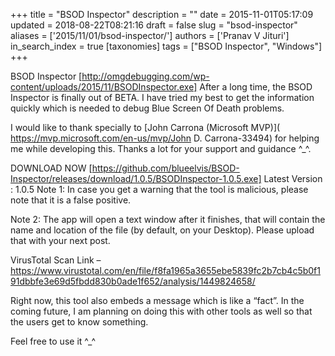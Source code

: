 +++
title = "BSOD Inspector"
description = ""
date = 2015-11-01T05:17:09
updated = 2018-08-22T08:21:16
draft = false
slug = "bsod-inspector"
aliases = ['2015/11/01/bsod-inspector/']
authors = ['Pranav V Jituri']
in_search_index = true
[taxonomies]
tags = ["BSOD Inspector", "Windows"]
+++


BSOD Inspector
[http://omgdebugging.com/wp-content/uploads/2015/11/BSODInspector.exe]
After a long time, the BSOD Inspector is finally out of BETA. I have tried my
best to get the information quickly which is needed to debug Blue Screen Of
Death problems.

I would like to thank specially to [John Carrona (Microsoft MVP)](
https://mvp.microsoft.com/en-us/mvp/John D. Carrona-33494) for helping me while
developing this.
Thanks a lot for your support and guidance ^_^.

DOWNLOAD NOW
[https://github.com/blueelvis/BSOD-Inspector/releases/download/1.0.5/BSODInspector-1.0.5.exe]
Latest Version : 1.0.5
Note 1:
In case you get a warning that the tool is malicious, please note that it is a
false positive.

Note 2:
The app will open a text window after it finishes, that will contain the name
and location of the file (by default, on your Desktop). Please upload that with
your next post.

VirusTotal Scan Link – 
https://www.virustotal.com/en/file/f8fa1965a3655ebe5839fc2b7cb4c5b0f191dbbfe3e69d5fbdd830b0ade1f652/analysis/1449824658/

Right now, this tool also embeds a message which is like a “fact”. In the coming
future, I am planning on doing this with other tools as well so that the users
get to know something.

Feel free to use it ^_^